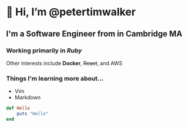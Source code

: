 # 👋 Hi, I’m @petertimwalker

## I'm a Software Engineer from in Cambridge MA

### Working primarily in *Ruby*

Other interests include **Docker**, ~~React~~, and AWS

### Things I'm learning more about...
* Vim
* Markdown

```Ruby
def Hello
    puts "Hello"
end
```
